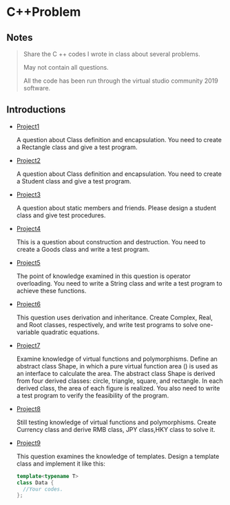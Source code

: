 # 							C++Problem



## Notes

> Share the C ++ codes I wrote in class about several problems.
>
> May not contain all questions.
>
> All the code has been run through the virtual studio community 2019 software.




## Introductions

- [Project1](https://github.com/Iceberry-qdd/C-Problem/tree/master/Project1)

  A question about Class definition and encapsulation. You need to create a Rectangle class and give a test program.

- [Project2](https://github.com/Iceberry-qdd/C-Problem/tree/master/Project2)

  A question about Class definition and encapsulation. You need to create a Student class and give a test program.

- [Project3](https://github.com/Iceberry-qdd/C-Problem/tree/master/Project3)

  A question about static members and friends. Please design a student class and give test procedures.

- [Project4](https://github.com/Iceberry-qdd/C-Problem/tree/master/Project4)

  This is a question about construction and destruction. You need to create a Goods class and write a test program.

- [Project5](https://github.com/Iceberry-qdd/C-Problem/tree/master/Project5)

  The point of knowledge examined in this question is operator overloading. You need to write a String class and write a test program to achieve these functions.

- [Project6](https://github.com/Iceberry-qdd/C-Problem/tree/master/Project6)

  This question uses derivation and inheritance. Create Complex, Real, and Root classes, respectively, and write test programs to solve one-variable quadratic equations.

- [Project7](https://github.com/Iceberry-qdd/C-Problem/tree/master/Project7)

  Examine knowledge of virtual functions and polymorphisms. Define an abstract class Shape, in which a pure virtual function area () is used as an interface to calculate the area. The abstract class Shape is derived from four derived classes: circle, triangle, square, and rectangle. In each derived class, the area of each figure is realized. You also need to write a test program to verify the feasibility of the program.

- [Project8](https://github.com/Iceberry-qdd/C-Problem/tree/master/Project8)

  Still testing knowledge of virtual functions and polymorphisms. Create Currency class and derive RMB class, JPY class,HKY class to solve it.

- [Project9](https://github.com/Iceberry-qdd/C-Problem/tree/master/Project9)

  This question examines the knowledge of templates. Design a template class and implement it like this:

  ```c++
  template<typename T>
  class Data {
    //Your codes.
  };
  ```
  
  